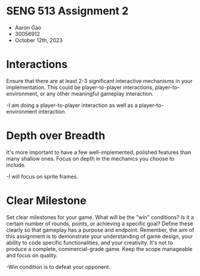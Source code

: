 # SENG 513 Assignment 2
 - Aaron Gao
 - 30056912
 - October 12th, 2023



# Interactions
Ensure that there are at least 2-3 significant interactive mechanisms in your implementation. This could be player-to-player interactions, 
player-to-environment, or any other meaningful gameplay interaction.

-I am doing a player-to-player interaction as well as a player-to-environment interaction.


# Depth over Breadth
It's more important to have a few well-implemented, polished features than many shallow ones. Focus on depth in 
the mechanics you choose to include.

-I will focus on sprite frames.


# Clear Milestone
Set clear milestones for your game. What will be the "win" conditions? Is it a certain number of rounds, points, or 
achieving a specific goal? Define these clearly so that gameplay has a purpose and endpoint.
Remember, the aim of this assignment is to demonstrate your understanding of game design, your ability to code 
specific functionalities, and your creativity. It's not to produce a complete, commercial-grade game. Keep the 
scope manageable and focus on quality.

-Win condition is to defeat your opponent.

